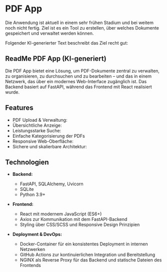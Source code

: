 # PDF App

Die Anwendung ist aktuell in einem sehr frühen Stadium und bei weitem noch nicht fertig. Ziel ist es ein Tool zu erstellen, über welches Dokumente gespeichert und verwaltet werden können.

Folgender KI-generierter Text beschreibt das Ziel recht gut:

## ReadMe PDF App (KI-generiert)

Die PDF App bietet eine Lösung, um PDF-Dokumente zentral zu verwalten, zu organisieren, zu durchsuchen und zu bearbeiten – und das in einem Netzwerk, das über ein modernes Web-Interface zugänglich ist. Das Backend basiert auf FastAPI, während das Frontend mit React realisiert wurde.

## Features

- PDF Upload & Verwaltung:
- Übersichtliche Anzeige:
- Leistungsstarke Suche:
- Einfache Kategorisierung der PDFs
- Responsive Web-Oberfläche:
- Sichere und skalierbare Architektur:

## Technologien

- **Backend:**  
  - FastAPI, SQLAlchemy, Uvicorn  
  - SQLite  
  - Python 3.9+

- **Frontend:**  
  - React mit modernem JavaScript (ES6+)  
  - Axios zur Kommunikation mit dem FastAPI-Backend  
  - Styling über CSS/SCSS und Responsive Design Prinzipien

- **Deployment & DevOps:**  
  - Docker-Container für ein konsistentes Deployment in internen Netzwerken  
  - GitHub Actions zur kontinuierlichen Integration und Bereitstellung  
  - NGINX als Reverse Proxy für das Backend und statische Dateien des Frontends
